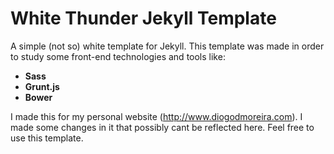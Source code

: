 White Thunder Jekyll Template
================

A simple (not so) white template for Jekyll. This template was made in order to study some front-end technologies and tools like:

- **Sass**
- **Grunt.js**
- **Bower**

I made this for my personal website (http://www.diogodmoreira.com). I made some changes in it that possibly cant be reflected here. Feel free to use this template.